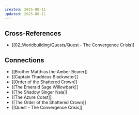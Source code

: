 ```yaml
---
created: 2025-08-11
updated: 2025-08-11
---
```




## Cross-References

- [[02_Worldbuilding/Quests/Quest - The Convergence Crisis]]


## Connections

- [[Brother Matthias the Amber Bearer]]
- [[Captain Thaddeus Blackwater]]
- [[Order of the Shattered Crown]]
- [[The Emerald Sage Willowbark]]
- [[The Shadow Singer Naia]]
- [[The Azure Coast]]
- [[The Order of the Shattered Crown]]
- [[Quest - The Convergence Crisis]]
